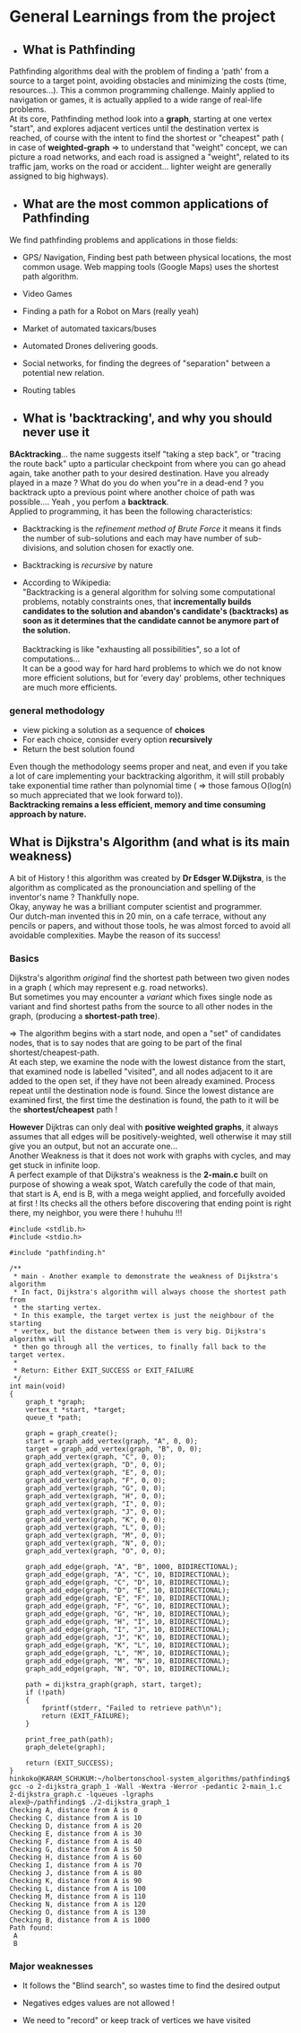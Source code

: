 # **General Learnings from the project**

- ## **What is Pathfinding**

Pathfinding algorithms deal with the problem of finding a 'path' from a source to a target point, avoiding obstacles and minimizing the costs (time, resources...). This a common programming challenge. Mainly applied to navigation or games, it is actually applied to a wide range of real-life problems.
<br>
At its core, Pathfinding method look into a **graph**, starting at one vertex "start", and explores adjacent vertices until the destination vertex is reached, of course with the intent to find the shortest or "cheapest" path ( in case of **weighted-graph** => to understand that "weight" concept, we can picture a road networks, and each road is assigned a "weight", related to its traffic jam, works on the road or accident... lighter weight are generally assigned to big highways).

- ## **What are the most common applications of Pathfinding**

We find pathfinding problems and applications in those fields:

- GPS/ Navigation, Finding best path between physical locations, the most common usage. Web mapping tools (Google Maps) uses the shortest path algorithm.
- Video Games
- Finding a path for a Robot on Mars (really yeah)
- Market of automated taxicars/buses
- Automated Drones delivering goods.
- Social networks, for finding the degrees of "separation" between a potential new relation.
- Routing tables

- ## **What is 'backtracking', and why you should never use it**

**BAcktracking**... the name suggests itself "taking a step back", or "tracing the route back" upto a particular checkpoint from where you can go ahead again, take another path to your desired destination. Have you already played in a maze ? What do you do when you"re in a dead-end ? you backtrack upto a previous point where another choice of path was possible.... Yeah , you perfom a **backtrack**.
<br>
Applied to programming, it has been the following characteristics:
<br>

- Backtracking is the <i> refinement method of Brute Force</i> it means it finds the number of sub-solutions and each may have number of sub-divisions, and solution chosen for exactly one.

- Backtracking is <i>recursive</i> by nature

- According to Wikipedia: <br>
  "Backtracking is a general algorithm for solving some computational problems, notably constraints ones, that **incrementally builds candidates to the solution and abandon's candidate's (backtracks) as soon as it determines that the candidate cannot be anymore part of the solution.** <br>
  <br>
  Backtracking is like "exhausting all possibilities", so a lot of computations... <br>
  It can be a good way for hard hard problems to which we do not know more efficient solutions, but for 'every day' problems, other techniques are much more efficients.

### **general methodology**

- view picking a solution as a sequence of **choices**
- For each choice, consider every option **recursively**
- Return the best solution found

Even though the methodology seems proper and neat, and even if you take a lot of care implementing your backtracking algorithm, it will still probably take exponential time rather than polynomial time ( => those famous O(log(n) so much appreciated that we look forward to)). <br>
**Backtracking remains a less efficient, memory and time consuming approach by nature.**
<br>

## **What is Dijkstra's Algorithm (and what is its main weakness)**

A bit of History ! this algorithm was created by **Dr Edsger W.Dijkstra**, is the algorithm as complicated as the pronounciation and spelling of the inventor's name ? Thankfully nope. <br>
Okay, anyway he was a brilliant computer scientist and programmer. <br>
Our dutch-man invented this in 20 min, on a cafe terrace, without any pencils or papers, and without those tools, he was almost forced to avoid all avoidable complexities. Maybe the reason of its success! <br>

### **Basics**

Dijkstra's algorithm <i>original</i> find the shortest path between two given nodes in a graph ( which may represent e.g. road networks). <br>
But sometimes you may encounter a <i>variant</i> which fixes single node as variant and find shortest paths from the source to all other nodes in the graph, (producing a **shortest-path tree**).<br>

=> The algorithm begins with a start node, and open a "set" of candidates nodes, that is to say nodes that are going to be part of the final shortest/cheapest-path. <br>
At each step, we examine the node with the lowest distance from the start, that examined node is labelled "visited", and all nodes adjacent to it are added to the open set, if they have not been already examined. Process repeat until the destination node is found. Since the lowest distance are examined first, the first time the destination is found, the path to it will be the **shortest/cheapest** path ! <br>

**However** Dijktras can only deal with **positive weighted graphs**, it always assumes that all edges will be positively-weighted, well otherwise it may still give you an output, but not an accurate one... <br>
Another Weakness is that it does not work with graphs with cycles, and may get stuck in infinite loop. <br>
A perfect example of that Dijkstra's weakness is the **2-main.c** built on purpose of showing a weak spot, Watch carefully the code of that main, that start is A, end is B, with a mega weight applied, and forcefully avoided at first ! Its checks all the others before discovering that ending point is right there, my neighbor, you were there ! huhuhu !!!

```
#include <stdlib.h>
#include <stdio.h>

#include "pathfinding.h"

/**
 * main - Another example to demonstrate the weakness of Dijkstra's algorithm
 * In fact, Dijkstra's algorithm will always choose the shortest path from
 * the starting vertex.
 * In this example, the target vertex is just the neighbour of the starting
 * vertex, but the distance between them is very big. Dijkstra's algorithm will
 * then go through all the vertices, to finally fall back to the target vertex.
 *
 * Return: Either EXIT_SUCCESS or EXIT_FAILURE
 */
int main(void)
{
    graph_t *graph;
    vertex_t *start, *target;
    queue_t *path;

    graph = graph_create();
    start = graph_add_vertex(graph, "A", 0, 0);
    target = graph_add_vertex(graph, "B", 0, 0);
    graph_add_vertex(graph, "C", 0, 0);
    graph_add_vertex(graph, "D", 0, 0);
    graph_add_vertex(graph, "E", 0, 0);
    graph_add_vertex(graph, "F", 0, 0);
    graph_add_vertex(graph, "G", 0, 0);
    graph_add_vertex(graph, "H", 0, 0);
    graph_add_vertex(graph, "I", 0, 0);
    graph_add_vertex(graph, "J", 0, 0);
    graph_add_vertex(graph, "K", 0, 0);
    graph_add_vertex(graph, "L", 0, 0);
    graph_add_vertex(graph, "M", 0, 0);
    graph_add_vertex(graph, "N", 0, 0);
    graph_add_vertex(graph, "O", 0, 0);

    graph_add_edge(graph, "A", "B", 1000, BIDIRECTIONAL);
    graph_add_edge(graph, "A", "C", 10, BIDIRECTIONAL);
    graph_add_edge(graph, "C", "D", 10, BIDIRECTIONAL);
    graph_add_edge(graph, "D", "E", 10, BIDIRECTIONAL);
    graph_add_edge(graph, "E", "F", 10, BIDIRECTIONAL);
    graph_add_edge(graph, "F", "G", 10, BIDIRECTIONAL);
    graph_add_edge(graph, "G", "H", 10, BIDIRECTIONAL);
    graph_add_edge(graph, "H", "I", 10, BIDIRECTIONAL);
    graph_add_edge(graph, "I", "J", 10, BIDIRECTIONAL);
    graph_add_edge(graph, "J", "K", 10, BIDIRECTIONAL);
    graph_add_edge(graph, "K", "L", 10, BIDIRECTIONAL);
    graph_add_edge(graph, "L", "M", 10, BIDIRECTIONAL);
    graph_add_edge(graph, "M", "N", 10, BIDIRECTIONAL);
    graph_add_edge(graph, "N", "O", 10, BIDIRECTIONAL);

    path = dijkstra_graph(graph, start, target);
    if (!path)
    {
        fprintf(stderr, "Failed to retrieve path\n");
        return (EXIT_FAILURE);
    }

    print_free_path(path);
    graph_delete(graph);

    return (EXIT_SUCCESS);
}
hinkoko@KARAM_SCHUKUM:~/holbertonschool-system_algorithms/pathfinding$  gcc -o 2-dijkstra_graph_1 -Wall -Wextra -Werror -pedantic 2-main_1.c 2-dijkstra_graph.c -lqueues -lgraphs
alex@~/pathfinding$ ./2-dijkstra_graph_1
Checking A, distance from A is 0
Checking C, distance from A is 10
Checking D, distance from A is 20
Checking E, distance from A is 30
Checking F, distance from A is 40
Checking G, distance from A is 50
Checking H, distance from A is 60
Checking I, distance from A is 70
Checking J, distance from A is 80
Checking K, distance from A is 90
Checking L, distance from A is 100
Checking M, distance from A is 110
Checking N, distance from A is 120
Checking O, distance from A is 130
Checking B, distance from A is 1000
Path found:
 A
 B

```

### **Major weaknesses**

- It follows the "Blind search", so wastes time to find the desired output

- Negatives edges values are not allowed !

- We need to "record" or keep track of vertices we have visited
